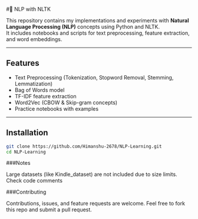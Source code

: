 #📘 NLP with NLTK

This repository contains my implementations and experiments with **Natural Language Processing (NLP)** concepts using Python and NLTK.  
It includes notebooks and scripts for text preprocessing, feature extraction, and word embeddings.



---

## Features
- Text Preprocessing (Tokenization, Stopword Removal, Stemming, Lemmatization)
- Bag of Words model
- TF-IDF feature extraction
- Word2Vec (CBOW & Skip-gram concepts)
- Practice notebooks with examples

---

## Installation
```bash
git clone https://github.com/Himanshu-2678/NLP-Learning.git
cd NLP-Learning
```

###Notes

Large datasets (like Kindle_dataset) are not included due to size limits.
Check code comments

###Contributing

Contributions, issues, and feature requests are welcome.
Feel free to fork this repo and submit a pull request.
